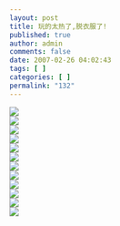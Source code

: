 ```yaml
---
layout: post
title: 玩的太热了,脱衣服了!
published: true
author: admin
comments: false
date: 2007-02-26 04:02:43
tags: [ ]
categories: [ ]
permalink: "132"
---
```

![][1]  
![][2]  
![][3]  
![][4]  
![][5]  
![][6]  
![][7]  
![][8]  
![][9]  
![][10]  
![][11]  
![][12]

 [1]: http://xujianian.com/jx/blog/UploadFiles/2007-2/226319270.jpg
 [2]: http://xujianian.com/jx/blog/UploadFiles/2007-2/226186555.jpg
 [3]: http://xujianian.com/jx/blog/UploadFiles/2007-2/226621064.jpg
 [4]: http://xujianian.com/jx/blog/UploadFiles/2007-2/226977831.jpg
 [5]: http://xujianian.com/jx/blog/UploadFiles/2007-2/226941357.jpg
 [6]: http://xujianian.com/jx/blog/UploadFiles/2007-2/226997112.jpg
 [7]: http://xujianian.com/jx/blog/UploadFiles/2007-2/226369669.jpg
 [8]: http://xujianian.com/jx/blog/UploadFiles/2007-2/226684428.jpg
 [9]: http://xujianian.com/jx/blog/UploadFiles/2007-2/226203666.jpg
 [10]: http://xujianian.com/jx/blog/UploadFiles/2007-2/226339443.jpg
 [11]: http://xujianian.com/jx/blog/UploadFiles/2007-2/226363339.jpg
 [12]: http://xujianian.com/jx/blog/UploadFiles/2007-2/226177065.jpg